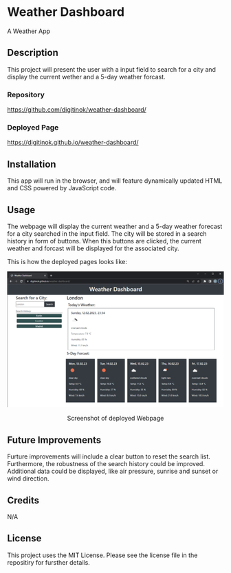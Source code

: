 # Weather Dashboard

A Weather App

## Description

This project will present the user with a input field to search for a city and display the current wether and a 5-day weather forcast.

### Repository

https://github.com/digitinok/weather-dashboard/

### Deployed Page

https://digitinok.github.io/weather-dashboard/

## Installation

This app will run in the browser, and will feature dynamically updated HTML and CSS powered by JavaScript code.

## Usage

The webpage will display the current weather and a 5-day weather forecast for a city searched in the input field.  The city will be stored in a search history in form of buttons. When this buttons are clicked, the current weather and forcast will be displayed for the associated city.

This is how the deployed pages looks like:

![alt screenshot of deployed page](assets/images/screenshot.png)

<p style="text-align: center;">Screenshot of deployed Webpage</p>

## Future Improvements

Furture improvements will include a clear button to reset the search list.  Furthermore, the robustness of the search history could be improved. Additional data could be displayed, like air pressure, sunrise and sunset or wind direction.

## Credits

N/A

## License

This project uses the MIT License. Please see the license file in the repositiry for fursther details.